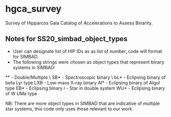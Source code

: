 # hgca_survey
Survey of Hipparcos Gaia Catalog of Accelerations to Assess Binarity.

## Notes for SS20_simbad_object_types
- User can designate list of HIP IDs as as list of number, code will format for SIMBAD. 
- The following strings were chosen as object types that represent binary systems in SIMBAD: 

** - Double/Multiple \\
SB* - Spectroscopic binary \\
bL* - Eclipsing binary of beta Lyr type
LXB - Low-mass X-ray binary 
Al* - Eclipsing binary of Algol type
EB* - Eclipsing binary 
*i* - Star in double system
WU* - Eclipsing binary of W UMa type

NB: There are more object types in SIMBAD that are indicative of multiple star systems, this code only uses those relevant to our work. 
